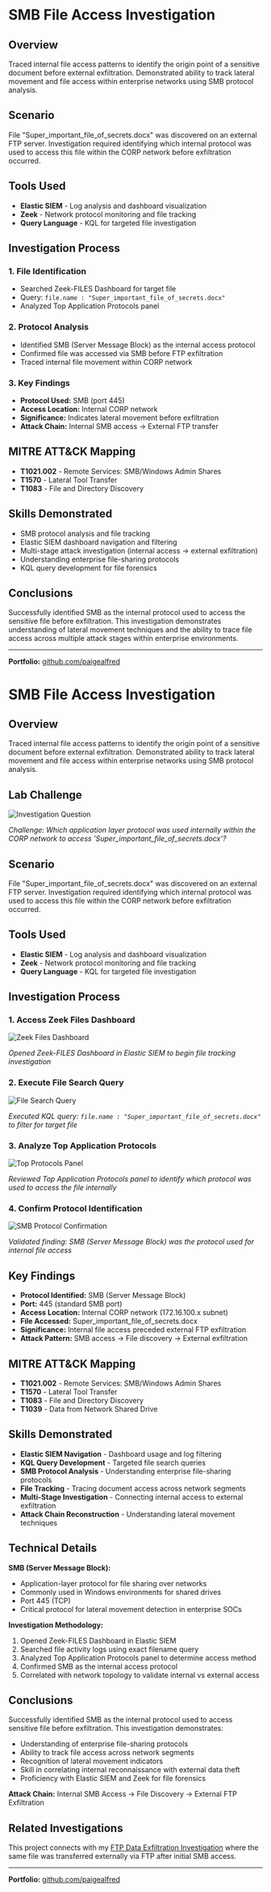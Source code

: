 # SMB File Access Investigation

## Overview

Traced internal file access patterns to identify the origin point of a sensitive document before external exfiltration. Demonstrated ability to track lateral movement and file access within enterprise networks using SMB protocol analysis.

## Scenario

File "Super_important_file_of_secrets.docx" was discovered on an external FTP server. Investigation required identifying which internal protocol was used to access this file within the CORP network before exfiltration occurred.

## Tools Used

- **Elastic SIEM** - Log analysis and dashboard visualization
- **Zeek** - Network protocol monitoring and file tracking
- **Query Language** - KQL for targeted file investigation

## Investigation Process

### 1. File Identification
- Searched Zeek-FILES Dashboard for target file
- Query: `file.name : "Super_important_file_of_secrets.docx"`
- Analyzed Top Application Protocols panel

### 2. Protocol Analysis
- Identified SMB (Server Message Block) as the internal access protocol
- Confirmed file was accessed via SMB before FTP exfiltration
- Traced internal file movement within CORP network

### 3. Key Findings
- **Protocol Used:** SMB (port 445)
- **Access Location:** Internal CORP network
- **Significance:** Indicates lateral movement before exfiltration
- **Attack Chain:** Internal SMB access → External FTP transfer

## MITRE ATT&CK Mapping

- **T1021.002** - Remote Services: SMB/Windows Admin Shares
- **T1570** - Lateral Tool Transfer
- **T1083** - File and Directory Discovery

## Skills Demonstrated

- SMB protocol analysis and file tracking
- Elastic SIEM dashboard navigation and filtering
- Multi-stage attack investigation (internal access → external exfiltration)
- Understanding enterprise file-sharing protocols
- KQL query development for file forensics

## Conclusions

Successfully identified SMB as the internal protocol used to access the sensitive file before exfiltration. This investigation demonstrates understanding of lateral movement techniques and the ability to trace file access across multiple attack stages within enterprise environments.

---

**Portfolio:** [github.com/paigealfred](https://github.com/paigealfred)

# SMB File Access Investigation

## Overview

Traced internal file access patterns to identify the origin point of a sensitive document before external exfiltration. Demonstrated ability to track lateral movement and file access within enterprise networks using SMB protocol analysis.

## Lab Challenge

![Investigation Question](lab-challenge-question.png)

*Challenge: Which application layer protocol was used internally within the CORP network to access 'Super_important_file_of_secrets.docx'?*

## Scenario

File "Super_important_file_of_secrets.docx" was discovered on an external FTP server. Investigation required identifying which internal protocol was used to access this file within the CORP network before exfiltration occurred.

## Tools Used

- **Elastic SIEM** - Log analysis and dashboard visualization
- **Zeek** - Network protocol monitoring and file tracking
- **Query Language** - KQL for targeted file investigation

## Investigation Process

### 1. Access Zeek Files Dashboard

![Zeek Files Dashboard](zeek-files-dashboard.png)

*Opened Zeek-FILES Dashboard in Elastic SIEM to begin file tracking investigation*

### 2. Execute File Search Query

![File Search Query](file-search-query.png)

*Executed KQL query: `file.name : "Super_important_file_of_secrets.docx"` to filter for target file*

### 3. Analyze Top Application Protocols

![Top Protocols Panel](top-protocols-panel.png)

*Reviewed Top Application Protocols panel to identify which protocol was used to access the file internally*

### 4. Confirm Protocol Identification

![SMB Protocol Confirmation](smb-protocol-confirmation.png)

*Validated finding: SMB (Server Message Block) was the protocol used for internal file access*

## Key Findings

- **Protocol Identified:** SMB (Server Message Block)
- **Port:** 445 (standard SMB port)
- **Access Location:** Internal CORP network (172.16.100.x subnet)
- **File Accessed:** Super_important_file_of_secrets.docx
- **Significance:** Internal file access preceded external FTP exfiltration
- **Attack Pattern:** SMB access → File discovery → External exfiltration

## MITRE ATT&CK Mapping

- **T1021.002** - Remote Services: SMB/Windows Admin Shares
- **T1570** - Lateral Tool Transfer  
- **T1083** - File and Directory Discovery
- **T1039** - Data from Network Shared Drive

## Skills Demonstrated

- **Elastic SIEM Navigation** - Dashboard usage and log filtering
- **KQL Query Development** - Targeted file search queries
- **SMB Protocol Analysis** - Understanding enterprise file-sharing protocols
- **File Tracking** - Tracing document access across network segments
- **Multi-Stage Investigation** - Connecting internal access to external exfiltration
- **Attack Chain Reconstruction** - Understanding lateral movement techniques

## Technical Details

**SMB (Server Message Block):**
- Application-layer protocol for file sharing over networks
- Commonly used in Windows environments for shared drives
- Port 445 (TCP)
- Critical protocol for lateral movement detection in enterprise SOCs

**Investigation Methodology:**
1. Opened Zeek-FILES Dashboard in Elastic SIEM
2. Searched file activity logs using exact filename query
3. Analyzed Top Application Protocols panel to determine access method
4. Confirmed SMB as the internal access protocol
5. Correlated with network topology to validate internal vs external access

## Conclusions

Successfully identified SMB as the internal protocol used to access sensitive file before exfiltration. This investigation demonstrates:

- Understanding of enterprise file-sharing protocols
- Ability to track file access across network segments  
- Recognition of lateral movement indicators
- Skill in correlating internal reconnaissance with external data theft
- Proficiency with Elastic SIEM and Zeek for file forensics

**Attack Chain:** Internal SMB Access → File Discovery → External FTP Exfiltration

## Related Investigations

This project connects with my [FTP Data Exfiltration Investigation](https://github.com/paigealfred/ftp-exfiltration-investigation) where the same file was transferred externally via FTP after initial SMB access.

---

**Portfolio:** [github.com/paigealfred](https://github.com/paigealfred)
